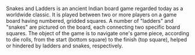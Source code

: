 Snakes and Ladders is an ancient Indian board game regarded today as a worldwide classic. It is played between two or more players on a game board having numbered, gridded squares. A number of "ladders" and "snakes" are pictured on the board, each connecting two specific board squares. The object of the game is to navigate one's game piece, according to die rolls, from the start (bottom square) to the finish (top square), helped or hindered by ladders and snakes, respectively.
